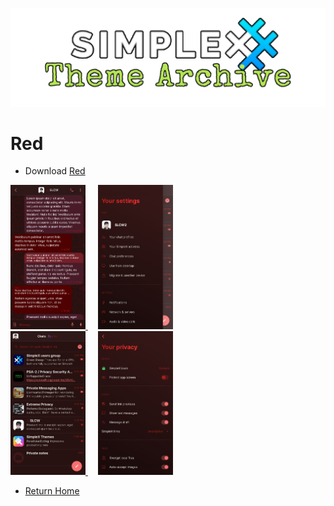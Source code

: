 ![SxC Theme Archive Banner](../resources/SxC_themeBanner.png)

# Red

* Download [Red](../themes/SxC_red.theme)

<a href="../screenshots/SxC_red01.jpg" target="_blank">
	<img src="../screenshots/SxC_red01.jpg" width="120">
</a>&nbsp;&nbsp;&nbsp;
<a href="../screenshots/SxC_red02.jpg" target="_blank">
	<img src="../screenshots/SxC_red02.jpg" width="120">
</a>
<br>
<a href="../screenshots/SxC_red03.jpg" target="_blank">
	<img src="../screenshots/SxC_red03.jpg" width="120">
</a>&nbsp;&nbsp;&nbsp;
<a href="../screenshots/SxC_red04.jpg" target="_blank">
	<img src="../screenshots/SxC_red04.jpg" width="120">
</a>

* [Return Home](../)